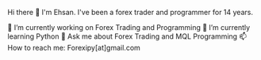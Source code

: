 Hi there 👋 I'm Ehsan. I've been a forex trader and programmer for 14 years.

🔭 I’m currently working on Forex Trading and Programming
🌱 I’m currently learning Python
💬 Ask me about Forex Trading and MQL Programming
📫 How to reach me: Forexipy[at]gmail.com
